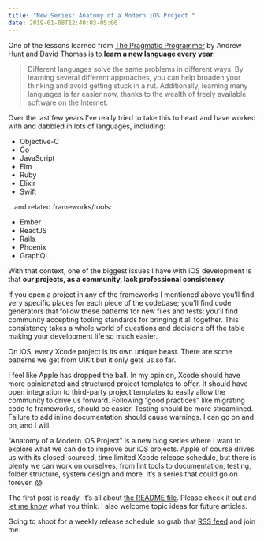 ```yaml
---
title: "New Series: Anatomy of a Modern iOS Project "
date: 2019-01-08T12:40:03-05:00
---
```


One of the lessons learned from [The Pragmatic Programmer](https://pragprog.com/book/tpp/the-pragmatic-programmer) by Andrew Hunt and David Thomas is to **learn a new language every year**. 

> Different languages solve the same problems in different ways. By learning several different approaches, you can help broaden your thinking and avoid getting stuck in a rut. Additionally, learning many languages is far easier now, thanks to the wealth of freely available software on the Internet. 

Over the last few years I’ve really tried to take this to heart and have worked with and dabbled in lots of languages, including:

* Objective-C 
* Go
* JavaScript
* Elm
* Ruby
* Elixir
* Swift

…and related frameworks/tools:

* Ember
* ReactJS
* Rails
* Phoenix
* GraphQL

With that context, one of the biggest issues I have with iOS development is that **our projects, as a community, lack professional consistency**. 

If you open a project in any of the frameworks I mentioned above you’ll find very specific places for each piece of the codebase; you’ll find code generators that follow these patterns for new files and tests; you’ll find community accepting tooling standards for bringing it all together. This consistency takes a whole world of questions and decisions off the table making your development life so much easier.

On iOS, every Xcode project is its own unique beast. There are some patterns we get from UIKit but it only gets us so far. 

I feel like Apple has dropped the ball. In my opinion, Xcode should have more opinionated and structured project templates to offer. It should have open integration to third-party project templates to easily allow the community to drive us forward. Following “good practices” like migrating code to frameworks, should be easier. Testing should be more streamlined. Failure to add inline documentation should cause warnings. I can go on and on, and I will. 

“Anatomy of a Modern iOS Project” is a new blog series where I want to explore what we can do to improve our iOS projects. Apple of course drives us with its closed-sourced, time limited Xcode release schedule, but there is plenty we can work on ourselves, from lint tools to documentation, testing, folder structure, system design and more. It’s a series that could go on forever. 😱

The first post is ready. It’s all about [the README file](/posts/2019/1/anatomy-of-a-modern-ios-project-the-readme-file/). Please check it out and [let me know](/contact) what you think. I also welcome topic ideas for future articles. 

Going to shoot for a weekly release schedule so grab that [RSS feed](/index.xml) and join me.